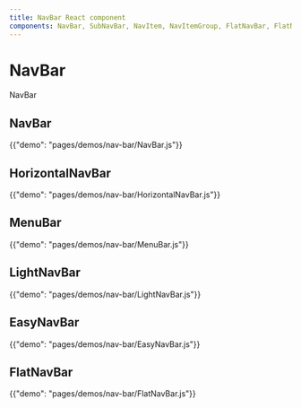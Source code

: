 ```yaml
---
title: NavBar React component
components: NavBar, SubNavBar, NavItem, NavItemGroup, FlatNavBar, FlatNavItem, FlatNavSub, FlatItemGroup
---
```


# NavBar

<p class="description">NavBar</p>

## NavBar
{{"demo": "pages/demos/nav-bar/NavBar.js"}}

## HorizontalNavBar
{{"demo": "pages/demos/nav-bar/HorizontalNavBar.js"}}

## MenuBar
{{"demo": "pages/demos/nav-bar/MenuBar.js"}}

## LightNavBar
{{"demo": "pages/demos/nav-bar/LightNavBar.js"}}

## EasyNavBar
{{"demo": "pages/demos/nav-bar/EasyNavBar.js"}}

## FlatNavBar
{{"demo": "pages/demos/nav-bar/FlatNavBar.js"}}
